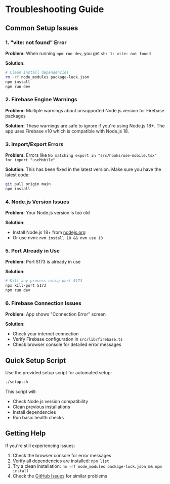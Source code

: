 # Troubleshooting Guide

## Common Setup Issues

### 1. "vite: not found" Error

**Problem:** When running `npm run dev`, you get `sh: 1: vite: not found`

**Solution:**
```bash
# Clean install dependencies
rm -rf node_modules package-lock.json
npm install
npm run dev
```

### 2. Firebase Engine Warnings

**Problem:** Multiple warnings about unsupported Node.js version for Firebase packages

**Solution:** These warnings are safe to ignore if you're using Node.js 18+. The app uses Firebase v10 which is compatible with Node.js 18.

### 3. Import/Export Errors

**Problem:** Errors like `No matching export in "src/hooks/use-mobile.tsx" for import "useMobile"`

**Solution:** This has been fixed in the latest version. Make sure you have the latest code:
```bash
git pull origin main
npm install
```

### 4. Node.js Version Issues

**Problem:** Your Node.js version is too old

**Solution:** 
- Install Node.js 18+ from [nodejs.org](https://nodejs.org/)
- Or use nvm: `nvm install 18 && nvm use 18`

### 5. Port Already in Use

**Problem:** Port 5173 is already in use

**Solution:**
```bash
# Kill any process using port 5173
npx kill-port 5173
npm run dev
```

### 6. Firebase Connection Issues

**Problem:** App shows "Connection Error" screen

**Solution:**
- Check your internet connection
- Verify Firebase configuration in `src/lib/firebase.ts`
- Check browser console for detailed error messages

## Quick Setup Script

Use the provided setup script for automated setup:

```bash
./setup.sh
```

This script will:
- Check Node.js version compatibility
- Clean previous installations
- Install dependencies
- Run basic health checks

## Getting Help

If you're still experiencing issues:

1. Check the browser console for error messages
2. Verify all dependencies are installed: `npm list`
3. Try a clean installation: `rm -rf node_modules package-lock.json && npm install`
4. Check the [GitHub Issues](https://github.com/narso0/BOLTA/issues) for similar problems